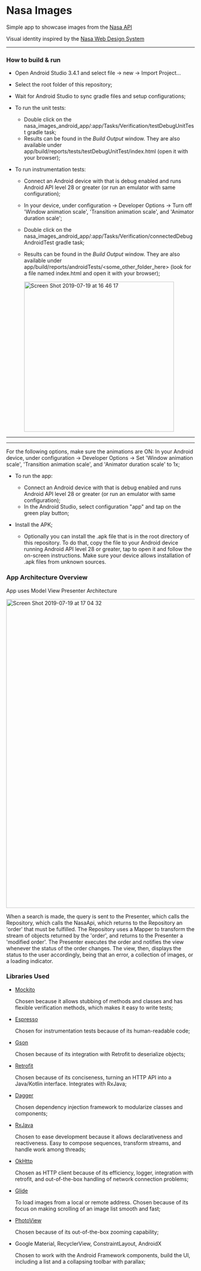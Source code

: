 # Nasa Images
Simple app to showcase images from the [Nasa API](https://images.nasa.gov/docs/images.nasa.gov_api_docs.pdf)

Visual identity inspired by the [Nasa Web Design System](https://nasa.github.io/nasawds-site/components/colors/)

-----

### How to build & run

* Open Android Studio 3.4.1 and select file -> new -> Import Project...
* Select the root folder of this repository;
* Wait for Android Studio to sync gradle files and setup configurations;


* To run the unit tests:
  * Double click on the nasa_images_android_app/:app/Tasks/Verification/testDebugUnitTest gradle task;
  * Results can be found in the *Build Output* window. They are also available under app/build/reports/tests/testDebugUnitTest/index.html  (open it with your browser);
  
* To run instrumentation tests:
  * Connect an Android device with that is debug enabled and runs Android API level 28 or greater (or run an emulator with same configuration);
  * In your device, under configuration -> Developer Options -> Turn off 'Window animation scale', 'Transition animation scale', and 'Animator duration scale';  
  * Double click on the nasa_images_android_app/:app/Tasks/Verification/connectedDebugAndroidTest gradle task;
  * Results can be found in the *Build Output* window. They are also available under app/build/reports/androidTests/<some_other_folder_here>  (look for a file named index.html and open it with your browser);

       <img width="400" alt="Screen Shot 2019-07-19 at 16 46 17" src="https://user-images.githubusercontent.com/6198387/61562664-2c5a6680-aa48-11e9-97c1-160e7c8b84c8.png">

---
---
 For the following options, make sure the animations are ON:
 In your Android device, under configuration -> Developer Options -> Set 'Window animation scale', 'Transition animation scale', and 'Animator duration scale' to 1x; 

* To run the app:
  * Connect an Android device with that is debug enabled and runs Android API level 28 or greater (or run an emulator with same configuration); 
  * In the Android Studio, select configuration "app" and tap on the green play button;
  
* Install the APK;
  * Optionally you can install the .apk file that is in the root directory of this repository. To do that, copy the file to your Android device running Android API level 28 or greater, tap to open it and follow the on-screen instructions. Make sure your device allows installation of .apk files from unknown sources.

### App Architecture Overview

App uses Model View Presenter Architecture

<img width="823" alt="Screen Shot 2019-07-19 at 17 04 32" src="https://user-images.githubusercontent.com/6198387/61562598-092fb700-aa48-11e9-8f4b-2b6aa548a701.png">

When a search is made, the query is sent to the Presenter, which calls the Repository, which calls the NasaApi, which returns to the Repository an 'order' that must be fulfilled. The Repository uses a Mapper to transform the stream of objects returned by the 'order', and returns to the Presenter a 'modified order'. The Presenter executes the order and notifies the view whenever the status of the order changes. The view, then, displays the status to the user accordingly, being that an error, a collection of images, or a loading indicator.

### Libraries Used

* [Mockito](https://site.mockito.org/)

   Chosen because it allows stubbing of methods and classes and has flexible verification methods, which makes it easy to write tests;
* [Espresso](https://developer.android.com/training/testing/espresso)

   Chosen for instrumentation tests because of its human-readable code;
* [Gson](https://github.com/google/gson)

   Chosen because of its integration with Retrofit to deserialize objects;
* [Retrofit](https://square.github.io/retrofit/)

   Chosen because of its conciseness, turning an HTTP API into a Java/Kotlin interface. Integrates with RxJava;
* [Dagger](https://github.com/google/dagger)

   Chosen dependency injection framework to modularize classes and components;
* [RxJava](https://github.com/ReactiveX/RxJava)

   Chosen to ease development because it allows declarativeness and reactiveness. Easy to compose sequences, transform streams, and handle work among threads;
* [OkHttp](https://square.github.io/okhttp/)

   Chosen as HTTP client because of its efficiency, logger, integration with retrofit, and out-of-the-box handling of network connection problems;
* [Glide](https://github.com/bumptech/glide)

   To load images from a local or remote address. Chosen because of its focus on making scrolling of an image list smooth and fast;
* [PhotoView](https://github.com/chrisbanes/PhotoView)

   Chosen because of its out-of-the-box zooming capability;
* Google Material, RecyclerView, ConstraintLayout, AndroidX

   Chosen to work with the Android Framework components, build the UI, including a list and a collapsing toolbar with parallax;




